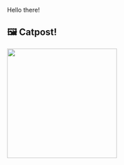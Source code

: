 Hello there!



## 🖼️ Catpost!

<sub>
    <img src="https://cdn2.thecatapi.com/images/at4.jpg" height="256">
</sub>

